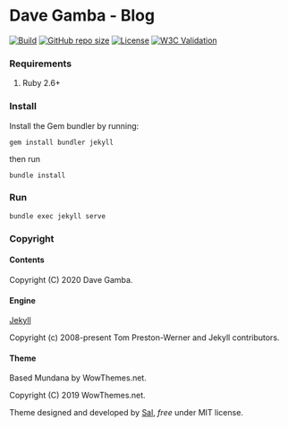 # Dave Gamba - Blog

[![Build](https://github.com/davegamba/davegamba-jekyll/workflows/Deploy/badge.svg)](https://github.com/davegamba/davegamba-jekyll)
[![GitHub repo size](https://img.shields.io/github/repo-size/davegamba/davegamba-jekyll)](https://github.com/davegamba/davegamba-jekyll)
[![License](https://img.shields.io/github/license/davegamba/davegamba-jekyll)](https://github.com/davegamba/davegamba-jekyll/blob/master/LICENSE)
[![W3C Validation](https://img.shields.io/w3c-validation/html?targetUrl=https%3A%2F%2Fdavegamba.com)](https://validator.w3.org/nu/?doc=https%3A%2F%2Fdavegamba.com)

### Requirements

1. Ruby 2.6+

### Install

Install the Gem bundler by running:

`gem install bundler jekyll`

then run

`bundle install`

### Run

`bundle exec jekyll serve`

### Copyright

#### Contents

Copyright (C) 2020 Dave Gamba.

#### Engine

[Jekyll](https://github.com/jekyll/jekyll)

Copyright (c) 2008-present Tom Preston-Werner and Jekyll contributors.

#### Theme

Based Mundana by WowThemes.net.

Copyright (C) 2019 WowThemes.net.

Theme designed and developed by [Sal](https://www.wowthemes.net), *free* under MIT license.
